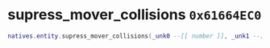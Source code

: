 # supress_mover_collisions `0x61664EC0`

```lua
natives.entity.supress_mover_collisions(_unk0 --[[ number ]], _unk1 --[[ number ]], _unk2 --[[ number ]])
```